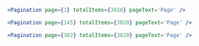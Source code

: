 ```jsx
<Pagination page={1} totalItems={3020} pageText='Page' />
```

```jsx
<Pagination page={145} totalItems={3020} pageText='Page' />
```

```jsx
<Pagination page={302} totalItems={3020} pageText='Page' />
```